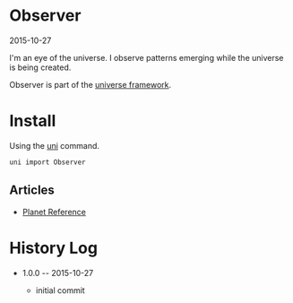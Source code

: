 Observer
============
2015-10-27



I'm an eye of the universe.
I observe patterns emerging while the universe is being created.


Observer is part of the [universe framework](https://github.com/karayabin/universe-snapshot).


Install
==========
Using the [uni](https://github.com/lingtalfi/universe-naive-importer) command.
```bash
uni import Observer
```

Articles
-------------

- [Planet Reference](https://github.com/lingtalfi/Observer/blob/master/article/article.planetReference.eng.md)


History Log
===============

- 1.0.0 -- 2015-10-27

    - initial commit
